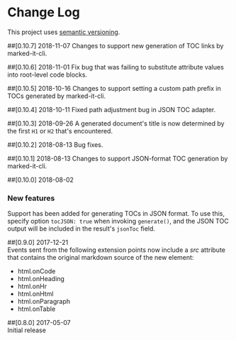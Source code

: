 # Change Log

This project uses [semantic versioning](http://semver.org/).

##[0.10.7] 2018-11-07
Changes to support new generation of TOC links by marked-it-cli.

##[0.10.6] 2018-11-01
Fix bug that was failing to substitute attribute values into root-level code blocks.

##[0.10.5] 2018-10-16
Changes to support setting a custom path prefix in TOCs generated by marked-it-cli.

##[0.10.4] 2018-10-11
Fixed path adjustment bug in JSON TOC adapter.

##[0.10.3] 2018-09-26
A generated document's title is now determined by the first `H1` or `H2` that's encountered.

##[0.10.2] 2018-08-13
Bug fixes.

##[0.10.1] 2018-08-13
Changes to support JSON-format TOC generation by marked-it-cli.

##[0.10.0] 2018-08-02  
### New features
Support has been added for generating TOCs in JSON format.  To use this, specify option `tocJSON: true` when invoking `generate()`, and the JSON TOC output will be included in the result's `jsonToc` field.

##[0.9.0] 2017-12-21  
Events sent from the following extension points now include a *src* attribute that contains the original markdown source of the new element:
- html.onCode
- html.onHeading
- html.onHr
- html.onHtml
- html.onParagraph
- html.onTable

##[0.8.0] 2017-05-07  
Initial release
